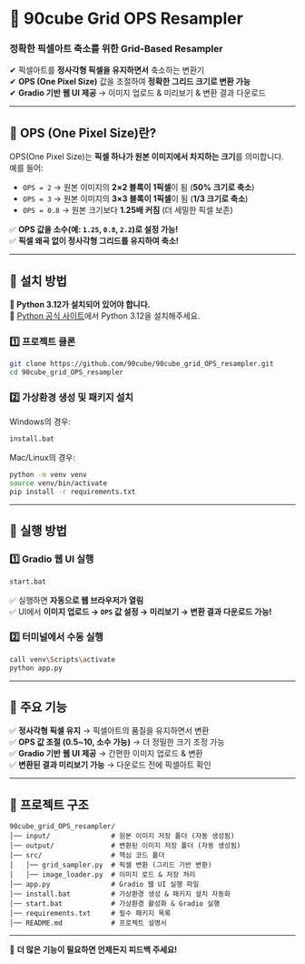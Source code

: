 # 🎨 90cube Grid OPS Resampler

### **정확한 픽셀아트 축소를 위한 Grid-Based Resampler**  
✔ 픽셀아트를 **정사각형 픽셀을 유지하면서** 축소하는 변환기  
✔ **OPS (One Pixel Size)** 값을 조절하여 **정확한 그리드 크기로 변환 가능**  
✔ **Gradio 기반 웹 UI 제공** → 이미지 업로드 & 미리보기 & 변환 결과 다운로드  

---

## **📌 OPS (One Pixel Size)란?**
OPS(One Pixel Size)는 **픽셀 하나가 원본 이미지에서 차지하는 크기**를 의미합니다.  
예를 들어:  
- `OPS = 2` → 원본 이미지의 **2×2 블록이 1픽셀**이 됨 (**50% 크기로 축소**)  
- `OPS = 3` → 원본 이미지의 **3×3 블록이 1픽셀**이 됨 (**1/3 크기로 축소**)  
- `OPS = 0.8` → 원본 크기보다 **1.25배 커짐** (더 세밀한 픽셀 보존)  

✅ **OPS 값을 소수(예: `1.25`, `0.8`, `2.2`)로 설정 가능!**  
✅ **픽셀 왜곡 없이 정사각형 그리드를 유지하여 축소!**  

---

## **📌 설치 방법**
**🚀 Python 3.12가 설치되어 있어야 합니다.**  
📌 [Python 공식 사이트](https://www.python.org/downloads/)에서 Python 3.12을 설치해주세요.  

### **1️⃣ 프로젝트 클론**
```bash
git clone https://github.com/90cube/90cube_grid_OPS_resampler.git
cd 90cube_grid_OPS_resampler
```

### **2️⃣ 가상환경 생성 및 패키지 설치**
Windows의 경우:
```bash
install.bat
```
Mac/Linux의 경우:
```bash
python -m venv venv
source venv/bin/activate
pip install -r requirements.txt
```

---

## **📌 실행 방법**
### **1️⃣ Gradio 웹 UI 실행**
```bash
start.bat
```
✅ 실행하면 **자동으로 웹 브라우저가 열림**  
✅ UI에서 **이미지 업로드 → `OPS` 값 설정 → 미리보기 → 변환 결과 다운로드 가능!**  

### **2️⃣ 터미널에서 수동 실행**
```bash
call venv\Scripts\activate
python app.py
```

---

## **📌 주요 기능**
✅ **정사각형 픽셀 유지** → 픽셀아트의 품질을 유지하면서 변환  
✅ **OPS 값 조절 (0.5~10, 소수 가능)** → 더 정밀한 크기 조정 가능  
✅ **Gradio 기반 웹 UI 제공** → 간편한 이미지 업로드 & 변환  
✅ **변환된 결과 미리보기 가능** → 다운로드 전에 픽셀아트 확인  

---

## **📌 프로젝트 구조**
```plaintext
90cube_grid_OPS_resampler/
│── input/               # 원본 이미지 저장 폴더 (자동 생성됨)
│── output/              # 변환된 이미지 저장 폴더 (자동 생성됨)
│── src/                 # 핵심 코드 폴더
│   │── grid_sampler.py  # 픽셀 변환 (그리드 기반 변환)
│   │── image_loader.py  # 이미지 로드 & 저장 처리
│── app.py               # Gradio 웹 UI 실행 파일
│── install.bat          # 가상환경 생성 & 패키지 설치 자동화
│── start.bat            # 가상환경 활성화 & Gradio 실행
│── requirements.txt     # 필수 패키지 목록
│── README.md            # 프로젝트 설명서
```

---


🚀 **더 많은 기능이 필요하면 언제든지 피드백 주세요!**  
